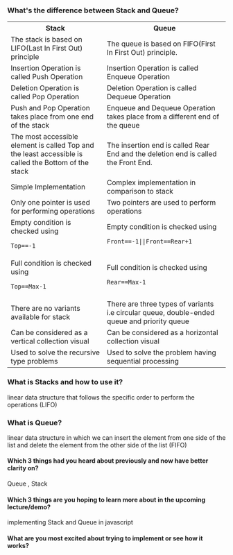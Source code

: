 ### What's the difference between Stack and Queue?
<table>
  <th>Stack</th>
  <th>Queue</th>
  <tr>
    <td>The stack is based on LIFO(Last In First Out) principle</td>
    <td>The queue is based on FIFO(First In First Out) principle.</td>
  </tr>
  <tr>
    <td>Insertion Operation is called Push Operation</td>
    <td>Insertion Operation is called Enqueue Operation</td>
  </tr>
  <tr>
    <td>Deletion Operation is called Pop Operation</td>
    <td>Deletion Operation is called Dequeue Operation</td>
  </tr>
  <tr>
    <td>Push and Pop Operation takes place from one end of the stack</td>
    <td>Enqueue and Dequeue Operation takes place from a different end of the queue</td>
  </tr>
  <tr>
    <td>The most accessible element is called Top and the least accessible is called the Bottom of the stack </td>
    <td>The insertion end is called Rear End and the deletion end is called the Front End. </td>
  </tr>
  <tr>
    <td>Simple Implementation </td>
    <td>	Complex implementation in comparison to stack</td>
  </tr>
  <tr>
    <td>Only one pointer is used for performing operations </td>
    <td>Two pointers are used to perform operations
</td>
  </tr>
  <tr>
    <td>Empty condition is checked using

```Top==-1```</td>
    <td>Empty condition is checked using 

```Front==-1||Front==Rear+1```</td>
  </tr>
  <tr>
    <td>Full condition is checked using

```Top==Max-1```</td>
    <td>Full condition is checked using 

```Rear==Max-1```</td>
  </tr>
  <tr>
    <td>There are no variants available for stack</td>
    <td>There are three types of variants i.e circular queue, double-ended queue and priority queue
</td>
  </tr>
  <tr>
    <td>Can be considered as a vertical collection visual</td>
    <td>Can be considered as a horizontal collection  visual</td>
  </tr>
  <tr>
    <td>Used to solve the recursive type problems</td>
    <td>Used to solve the problem having sequential processing</td>
  </tr>
</table>

### What is Stacks and how to use it?
 linear data structure that follows the specific order to perform the operations (LIFO)
 
 ### What is Queue?
 linear data structure in which we can insert the element from one side of the list and delete the element from the other side of the list (FIFO)
 
 
 
 
 #### Which 3 things had you heard about previously and now have better clarity on?
 Queue , Stack
 
 #### Which 3 things are you hoping to learn more about in the upcoming lecture/demo?
 implementing Stack and Queue in javascript
 
 #### What are you most excited about trying to implement or see how it works?
